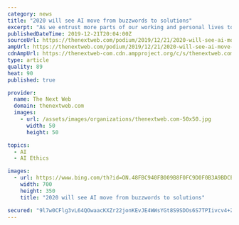 ```yaml
---
category: news
title: "2020 will see AI move from buzzwords to solutions"
excerpt: "As we entrust more parts of our working and personal lives to AI-powered applications, the ethics of AI is becoming an increasingly important consideration. One of the most important ethical questions is about intention — for example, where, when and how AI interacts with the analogue reality that we have all been accustomed to live in."
publishedDateTime: 2019-12-21T20:04:00Z
sourceUrl: https://thenextweb.com/podium/2019/12/21/2020-will-see-ai-move-from-buzzwords-to-solutions/
ampUrl: https://thenextweb.com/podium/2019/12/21/2020-will-see-ai-move-from-buzzwords-to-solutions/amp/
cdnAmpUrl: https://thenextweb-com.cdn.ampproject.org/c/s/thenextweb.com/podium/2019/12/21/2020-will-see-ai-move-from-buzzwords-to-solutions/amp/
type: article
quality: 89
heat: 90
published: true

provider:
  name: The Next Web
  domain: thenextweb.com
  images:
    - url: /assets/images/organizations/thenextweb.com-50x50.jpg
      width: 50
      height: 50

topics:
  - AI
  - AI Ethics

images:
  - url: https://www.bing.com/th?id=ON.48FBC940FB009B8F0FC9D0F0B3A9BDCE
    width: 700
    height: 350
    title: "2020 will see AI move from buzzwords to solutions"

secured: "9l7w0CFlg3vL64QOwaacKXZr22jonKEvJE4WWsYGt8S9SDOs6S7TPIivcv4+Z3IyDB6bkVHDgvPLZ4001W9kfoEyKdKBKTUBlDRfGDp1uT6Ri5UOpYC04KJReB3noefWGsyWu4i4x+TUk8XWFcfiSAJz16hLuNvCJGNZyZpUHwpqQ/CRI5/Jcp5Rx6/kvEqYSKkAmtT1t9szUs3nD+d5zLLQBhxTBKq2HBwGNGgeuCKC3vUds+jLXm/ae6HdlOj437WJuMG0YOBzOjC3PlfiiA==;rxzkiXJtwG/jrMRtnYdBuQ=="
---
```


